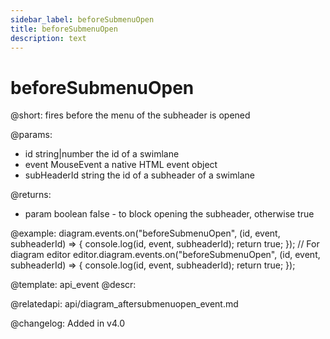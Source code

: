 ```yaml
---
sidebar_label: beforeSubmenuOpen
title: beforeSubmenuOpen
description: text
---
```


# beforeSubmenuOpen

@short: fires before the menu of the subheader is opened

@params:
- id             string|number      the id of a swimlane
- event          MouseEvent         a native HTML event object
- subHeaderId    string             the id of a subheader of a swimlane

@returns:
- param     boolean     false - to block opening the subheader, otherwise true

@example:
diagram.events.on("beforeSubmenuOpen", (id, event, subheaderId) => {
    console.log(id, event, subheaderId);
    return true;
});
// For diagram editor
editor.diagram.events.on("beforeSubmenuOpen", (id, event, subheaderId) => {
    console.log(id, event, subheaderId);
    return true;
});

@template: api_event
@descr:

@relatedapi:
api/diagram_aftersubmenuopen_event.md

@changelog:
Added in v4.0
